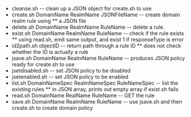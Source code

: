 * cleanse.sh -- clean up a JSON object for create.sh to use
* create.sh DomainName RealmName JSONFileName -- create domain realm rule using
** a JSON file
* delete.sh DomainName RealmName RuleName -- delete a rule.
* exist.sh DomainName RealmName RuleName -- check if the rule exists
** using read.sh, emit same output, and exist 1 if responseType is error
* id2path.sh objectID -- return path through a rule ID
** does not check whether the ID is actually a rule
* jsave.sh DomainName RealmName RuleName -- produces JSON policy ready for create.sh to use
* jsetdisabled.sh -- set JSON policy to be disabled
* jsetenabled.sh -- set JSON policy to be enabled
* list.sh DomainNameSpec RealmNameSpec RuleNameSpec -- list the existing rules
** in JSON array, prints out empty array if exist.sh fails
* read.sh DomainName RealName RuleName -- GET the rule
* save.sh DomainName RealmName RuleName -- use jsave.sh and then create.sh to create domain policy
